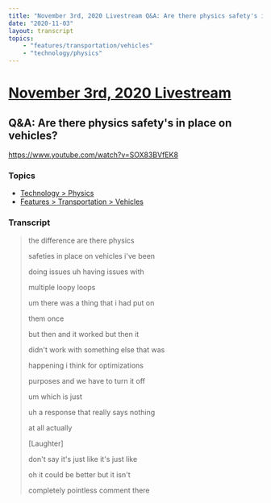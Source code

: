 ```yaml
---
title: "November 3rd, 2020 Livestream Q&A: Are there physics safety's in place on vehicles?"
date: "2020-11-03"
layout: transcript
topics:
    - "features/transportation/vehicles"
    - "technology/physics"
---
```

# [November 3rd, 2020 Livestream](../2020-11-03.md)
## Q&A: Are there physics safety's in place on vehicles?
https://www.youtube.com/watch?v=SOX83BVfEK8

### Topics
* [Technology > Physics](../topics/technology/physics.md)
* [Features > Transportation > Vehicles](../topics/features/transportation/vehicles.md)

### Transcript

> the difference are there physics
> 
> safeties in place on vehicles i've been
> 
> doing issues uh having issues with
> 
> multiple loopy loops
> 
> um there was a thing that i had put on
> 
> them once
> 
> but then and it worked but then it
> 
> didn't work with something else that was
> 
> happening i think for optimizations
> 
> purposes and we have to turn it off
> 
> um which is just
> 
> uh a response that really says nothing
> 
> at all actually
> 
> [Laughter]
> 
> don't say it's just like it's just like
> 
> oh it could be better but it isn't
> 
> completely pointless comment there
> 
